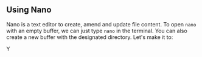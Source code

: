 ## Using Nano

Nano is a text editor to create, amend and update file content. To open `nano` with an empty buffer, we can just type `nano` in the terminal. You can also create a new buffer with the designated directory. Let's make it to:
> 

Y

